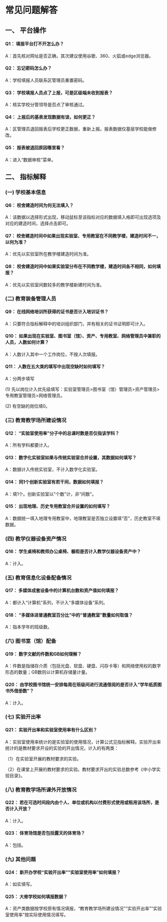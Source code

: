 # 常见问题解答
## 一、 平台操作
#### Q1： 填报平台打不开怎么办？
A：首先核对网址是否正确，其次建议使用谷歌、360、火狐或edge浏览器。
#### Q2： 忘记密码怎么办？
A：学校填报人员联系区管理员重置密码。
#### Q3： 学校填报人员点了上报，可是区级端未收到报表？
A：核实学校分管领导是否点了审核通过。
#### Q4： 上报后的基表发现数据有误，如何更正？
A：区管理员退回报表后学校更正数据，重新上报。报表数据仅基层学校能做修改。
#### Q5： 报表被退回原因哪里看？
A：进入“数据审核”菜单。
## 二、 指标解释
### (一) 学校基本信息
#### Q6： 校舍建造时间为何无法填入？
A：该数据以选择形式出现，移动鼠标至该指标对应的数据填入格即可出现选项及对应的建造时间，选择点击即可。
#### Q7： 校舍建造时间中如果出现实验室、专用教室在不同教学楼，建造时间不一，以何为准？
A：优先以实验室所在教学楼建造时间为准。
#### Q8： 校舍建造时间中如果实验室分布在不同教学楼，建造时间各不相同，如何填报？
A：优先以实验室间数较多的教学楼新建时间为准。
### (二) 教育装备管理人员
#### Q9： 在线网络培训所获得的证书是否计入培训证书？
A：只要符合指标解释中的培训组织部门，并有相关的证书证明即可计入。
#### Q10： 如果出现在实验室、图书室（馆）、资产、专用教室、网络管理员中兼职的人员，人数如何计算？
A：人数计入其中一个工作岗位，不按人次填报。
#### Q11： 人数在五大类的填写中出现空缺时如何填写？
A：分两步填写

(1) 先以岗位计入优先级填写：实验室管理员>图书室（馆）管理员>资产管理员>专用教室管理员>网络管理员。

(2) 有空缺的岗位填0。
### (三) 教育教学场所建设情况
#### Q12： “实验室使用率”分子中的总课时数是否仅指该学科？
A：所有学科都要计入。
#### Q13： 数字化实验室如果与传统实验室合并设置，其数据如何填写？
A：数据计入传统实验室，不计入数字化实验室。
#### Q14： 同1个创新实验室有若干间，数据如何填报？
A：填1个。创新实验室以“个数”计，非“间数”。
#### Q15： 出现地理、历史专用教室合并设置的如何填写？
A：数据统一填入地理专用教室中，地理教室是否独立设置填“否”，历史教室不填数据。
### (四) 教学仪器设备资产情况
#### Q16： 学生桌椅和教师办公桌椅、橱柜是否计入教学仪器设备资产中？
A：计入。
### (五) 教育信息化设备配备情况
#### Q17： 多媒体成套设备中的计算机台数和资产值如何填报？
A：都计入“计算机”系列，不计入“多媒体设备”系列。
#### Q18： “多媒体进普通教室百分比”中的“普通教室”数量如何取值？
A：指本学年的班级数。
### (六) 图书室（馆）配备
#### Q19： 数字文献的件数和GB如何理解？
A：件数是指储存介质（包括光盘、软盘、硬盘、闪存卡等）和网络使用权的数字形态的数量；GB数则以计算机存储量计量。
#### Q20： 由学校图书馆统一安排每周在班级间进行流通借阅的是否计入“学年纸质图书外借册数”？
A：计入。
### (七) 实验开出率
#### Q21： 实验开出率和实验室使用率有什么区别？
A：实验室使用率统计的是实验室的使用情况，计算公式见指标解释。实验开出率统计的是教材要求开设的实验的开出情况，计入的有两类：

（1）在实验室开展的教材要求的实验。

（2）在课堂上开展的教材要求的实验。教材要求开出的实验总数参考《中小学实验目录》。
### (八) 教育教学场所课外开放情况
#### Q22： 若在可选时间段内由个人、单位或机构以付费形式使用或租用该场所，是否计入开放？
A：计入。
#### Q23： 体育场馆是否包括露天的体育场？
A：包括。
### (九) 其他问题
#### Q24： 新开办学校“实验开出率”“实验室使用率”如何填报？
A：如实填写。
#### Q25： 大修学校如何填报数据？
A：资产类数据按学校原有情况填报，“教育教学场所建设情况”“实验开出率”“实验室使用率”按实际使用情况填写。
